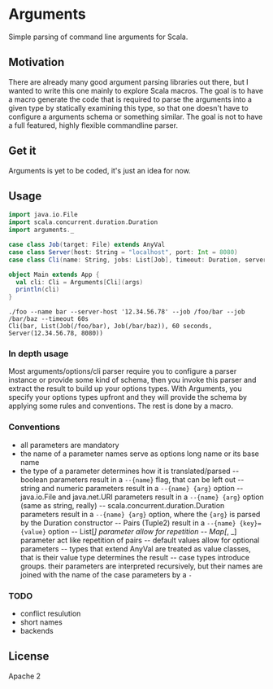 Arguments
=========

Simple parsing of command line arguments for Scala.

## Motivation

There are already many good argument parsing libraries out there,
but I wanted to write this one mainly to explore Scala macros.
The goal is to have a macro generate the code that is required to
parse the arguments into a given type by statically examining this type,
so that one doesn't have to configure a arguments schema or something similar.
The goal is not to have a full featured, highly flexible commandline parser.


## Get it

Arguments is yet to be coded, it's just an idea for now.

## Usage

```scala
import java.io.File
import scala.concurrent.duration.Duration
import arguments._

case class Job(target: File) extends AnyVal
case class Server(host: String = "localhost", port: Int = 8080)
case class Cli(name: String, jobs: List[Job], timeout: Duration, server: Server)

object Main extends App {
  val cli: Cli = Arguments[Cli](args)
  println(cli)
}
```


```
./foo --name bar --server-host '12.34.56.78' --job /foo/bar --job /bar/baz --timeout 60s
Cli(bar, List(Job(/foo/bar), Job(/bar/baz)), 60 seconds, Server(12.34.56.78, 8080))
```

### In depth usage

Most arguments/options/cli parser require you to configure a parser instance or provide some kind of schema,
then you invoke this parser and extract the result to build up your options types.
With Arguments, you specify your options types upfront and they will provide the schema
by applying some rules and conventions. The rest is done by a macro.

### Conventions

- all parameters are mandatory
- the name of a parameter names serve as options long name or its base name
- the type of a parameter determines how it is translated/parsed
-- boolean parameters result in a `--{name}` flag, that can be left out
-- string and numeric parameters result in a `--{name} {arg}` option
-- java.io.File and java.net.URI parameters result in a `--{name} {arg}` option (same as string, really)
-- scala.concurrent.duration.Duration parameters result in a `--{name} {arg}` option, where the `{arg}` is parsed by the Duration constructor
-- Pairs (Tuple2) result in a `--{name} {key}={value}` option
-- List[_] parameter allow for repetition
-- Map[_, _] parameter act like repetition of pairs
-- default values allow for optional parameters
-- types that extend AnyVal are treated as value classes, that is their value type determines the result
-- case types introduce groups. their parameters are interpreted recursively, but their names are joined with the name of the case parameters by a `-`

### TODO

- conflict resulution
- short names
- backends

## License

Apache 2
